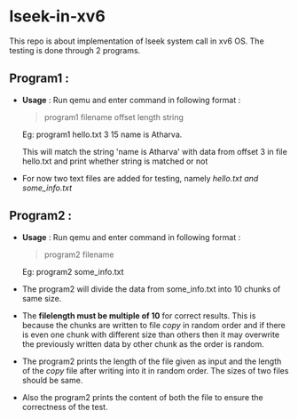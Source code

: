 # lseek-in-xv6

This repo is about implementation of lseek system call in xv6 OS.
The testing is done through 2 programs.

## Program1 :
-   **Usage** : Run qemu and enter command in following format :

    >   program1 filename offset length string

    Eg: program1 hello.txt 3 15 name is Atharva.

    This will match the string 'name is Atharva' with data from offset 3 in file
    hello.txt and print whether string is matched or not

-   For now two text files are added for testing, namely *hello.txt and some_info.txt*


## Program2 :
-   **Usage** : Run qemu and enter command in following format :

    > program2 filename

    Eg: program2 some_info.txt

-   The program2 will divide the data from some_info.txt into 10 chunks of same
    size.
-   The **filelength must be multiple of 10** for correct results. This is because
    the chunks are written to file *copy* in random order and if there is even one
    chunk with different size than others then it may overwrite the previously
    written data by other chunk as the order is random.

-   The program2 prints the length of the file given as input and the length of
    the *copy* file after writing into it in random order. The sizes of two
    files should be same.
-   Also the program2 prints the content of both the file to ensure the
    correctness of the test.
